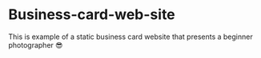 # Business-card-web-site
This is example of a static business card website that presents a beginner photographer 😎
